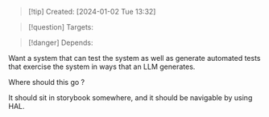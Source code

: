 
>[!tip] Created: [2024-01-02 Tue 13:32]

>[!question] Targets: 

>[!danger] Depends: 

Want a system that can test the system as well as generate automated tests that exercise the system in ways that an LLM generates.

Where should this go ?

It should sit in storybook somewhere, and it should be navigable by using HAL.

